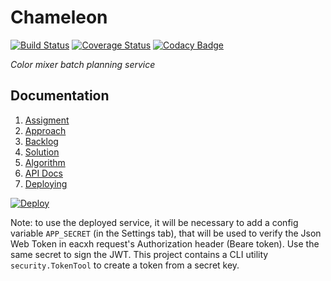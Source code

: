 # Chameleon
[![Build Status](https://travis-ci.org/sothach/chameleon.svg?branch=master)](https://travis-ci.org/sothach/chameleon)
[![Coverage Status](https://coveralls.io/repos/github/sothach/chameleon/badge.svg?branch=master)](https://coveralls.io/github/sothach/chameleon?branch=master)
[![Codacy Badge](https://api.codacy.com/project/badge/Grade/2a3bec483a96489196102d5bfea2b8e2)](https://www.codacy.com/manual/sothach/chameleon?utm_source=github.com&amp;utm_medium=referral&amp;utm_content=sothach/chameleon&amp;utm_campaign=Badge_Grade)


_Color mixer batch planning service_

## Documentation
1.  [Assigment](docs/task.md)
2.  [Approach](docs/approach.md)
3.  [Backlog](docs/backlog.md)
4.  [Solution](docs/solution.md)
5.  [Algorithm](docs/algorithm.md)
6.  [API Docs](docs/api.md)
7.  [Deploying](docs/deployment.md)


[![Deploy](https://www.herokucdn.com/deploy/button.png)](https://heroku.com/deploy)

Note: to use the deployed service, it will be necessary to add a config variable `APP_SECRET` (in the Settings tab), that will be used to verify the Json Web Token in eacxh request's Authorization header (Beare token).  Use the same secret to sign the JWT.  This project contains a CLI utility `security.TokenTool` to create a token from a secret key.
